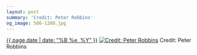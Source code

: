```yaml
---
layout: post
summary: 'Credit: Peter Robbins'
og_image: 586-1280.jpg
---
```


<p>
  <time><a href="/586">{{ page.date | date: "%B %e, %Y" }}</a></time>
  <a href="/586"><img src="{{ site.assets_url }}/586-640.jpg" srcset="{{ site.assets_url }}/586-320.jpg 320w, {{ site.assets_url }}/586-640.jpg 640w, {{ site.assets_url }}/586-960.jpg 960w, {{ site.assets_url }}/586-1280.jpg 1280w" sizes="(min-width: 700px) 50vw, calc(100vw - 2rem)" alt="Credit: Peter Robbins" /></a>
  <span>Credit: Peter Robbins</span>
</p>
